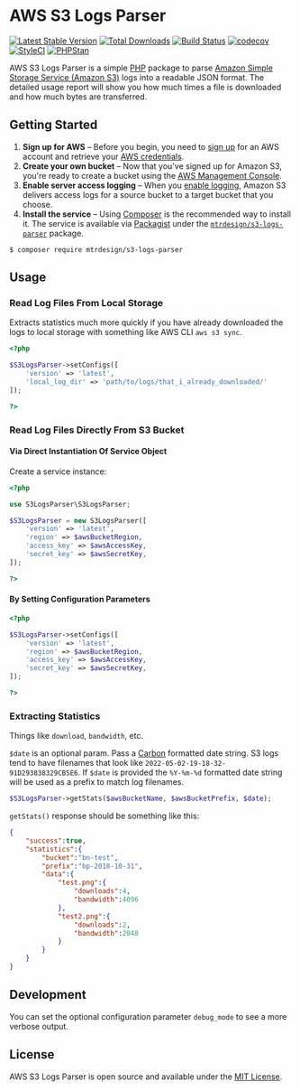 # AWS S3 Logs Parser

[![Latest Stable Version](https://img.shields.io/packagist/v/mtrdesign/s3-logs-parser.svg)](https://packagist.org/packages/mtrdesign/s3-logs-parser)
[![Total Downloads](https://img.shields.io/packagist/dt/mtrdesign/s3-logs-parser.svg)](https://packagist.org/packages/mtrdesign/s3-logs-parser)
[![Build Status](https://www.travis-ci.com/mtrdesign/s3-logs-parser.svg?branch=master)](https://www.travis-ci.com/mtrdesign/s3-logs-parser)
[![codecov](https://codecov.io/gh/mtrdesign/s3-logs-parser/branch/master/graph/badge.svg)](https://codecov.io/gh/mtrdesign/s3-logs-parser)
[![StyleCI](https://styleci.io/repos/191744669/shield?style=flat-square)](https://styleci.io/repos/191744669)
[![PHPStan](https://img.shields.io/badge/PHPStan-enabled-44CC11.svg?longCache=true)](https://github.com/phpstan/phpstan)

AWS S3 Logs Parser is a simple [PHP](https://php.net/) package to parse [Amazon Simple Storage Service (Amazon S3)](https://aws.amazon.com/s3/) logs into a readable JSON format. The detailed usage report will show you how much times a file is downloaded and how much bytes are transferred.

## Getting Started

1. **Sign up for AWS** – Before you begin, you need to [sign up](https://docs.aws.amazon.com/AmazonS3/latest/gsg/SigningUpforS3.html) for an AWS account and retrieve your [AWS credentials](http://aws.amazon.com/developers/access-keys/).
1. **Create your own bucket** – Now that you've signed up for Amazon S3, you're ready to create a bucket using the [AWS Management Console](https://docs.aws.amazon.com/AmazonS3/latest/gsg/CreatingABucket.html).
1. **Enable server access logging** – When you [enable logging](https://docs.aws.amazon.com/AmazonS3/latest/user-guide/server-access-logging.html), Amazon S3 delivers access logs for a source bucket to a target bucket that you choose.
1. **Install the service** – Using [Composer](http://getcomposer.org/) is the recommended way to install it. The service is available via [Packagist](http://packagist.org/) under the [`mtrdesign/s3-logs-parser`](https://packagist.org/packages/mtrdesign/s3-logs-parser) package.

```ssh
$ composer require mtrdesign/s3-logs-parser
```

## Usage
### Read Log Files From Local Storage
Extracts statistics much more quickly if you have already downloaded the logs to local storage with something like AWS CLI `aws s3 sync`.

```php
<?php

$S3LogsParser->setConfigs([
    'version' => 'latest',
    'local_log_dir' => 'path/to/logs/that_i_already_downloaded/'
]);

?>
```

### Read Log Files Directly From S3 Bucket
#### Via Direct Instantiation Of Service Object

Create a service instance:

```php
<?php

use S3LogsParser\S3LogsParser;

$S3LogsParser = new S3LogsParser([
    'version' => 'latest',
    'region' => $awsBucketRegion,
    'access_key' => $awsAccessKey,
    'secret_key' => $awsSecretKey,
]);

?>
```

#### By Setting Configuration Parameters
```php
<?php

$S3LogsParser->setConfigs([
    'version' => 'latest',
    'region' => $awsBucketRegion,
    'access_key' => $awsAccessKey,
    'secret_key' => $awsSecretKey,
]);

?>
```

### Extracting Statistics
Things like `download`, `bandwidth`, etc.

`$date` is an optional param.  Pass a [Carbon](https://carbon.nesbot.com/) formatted date string.  S3 logs tend to have filenames that look like `2022-05-02-19-18-32-91D293838329CB5E6`.  If `$date` is provided the `%Y-%m-%d` formatted date string will be used as a prefix to match log filenames.



```php
$S3LogsParser->getStats($awsBucketName, $awsBucketPrefix, $date);
```

`getStats()` response should be something like this:

```json
{
    "success":true,
    "statistics":{
        "bucket":"bn-test",
        "prefix":"bp-2018-10-31",
        "data":{
            "test.png":{
                "downloads":4,
                "bandwidth":4096
            },
            "test2.png":{
                "downloads":2,
                "bandwidth":2048
            }
        }
    }
}
```

## Development
You can set the optional configuration parameter `debug_mode` to see a more verbose output.

## License

AWS S3 Logs Parser is open source and available under the [MIT License](LICENSE.md).
